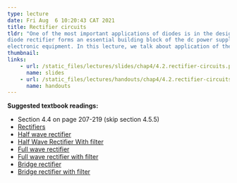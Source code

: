 ```yaml
---
type: lecture
date: Fri Aug  6 10:20:43 CAT 2021
title: Rectifier circuits
tldr: "One of the most important applications of diodes is in the design of rectifier circuits. A
diode rectifier forms an essential building block of the dc power supplies required to power
electronic equipment. In this lecture, we talk about application of the diode in the design of rectifier circuits, which convert ac voltages to dc as needed for powering electronic equipment."
thumbnail:
links: 
    - url: /static_files/lectures/slides/chap4/4.2.rectifier-circuits.pdf
      name: slides
    - url: /static_files/lectures/handouts/chap4/4.2.rectifier-circuits.pdf
      name: handouts
---
```

**Suggested textbook readings:**

- Section 4.4 on page 207-219 (skip section 4.5.5)
- [Rectifiers](https://en.wikipedia.org/wiki/Rectifier)
- [Half wave rectifier](https://www.physics-and-radio-electronics.com/electronic-devices-and-circuits/rectifier/halfwaverectifier.html)
- [Half Wave Rectifier With filter](https://www.physics-and-radio-electronics.com/electronic-devices-and-circuits/rectifier/halfwaverectifierwithfilter.html)
- [Full wave rectifier](https://www.physics-and-radio-electronics.com/electronic-devices-and-circuits/rectifier/fullwaverectifier.html)
- [Full wave rectifier with filter](https://www.physics-and-radio-electronics.com/electronic-devices-and-circuits/rectifier/fullwaverectifierwithfilter.html)
- [Bridge rectifier](https://www.physics-and-radio-electronics.com/electronic-devices-and-circuits/rectifier/bridgerectifier.html)
- [Bridge rectifier with filter](https://www.physics-and-radio-electronics.com/electronic-devices-and-circuits/rectifier/bridgerectifierwithfilter.html)



